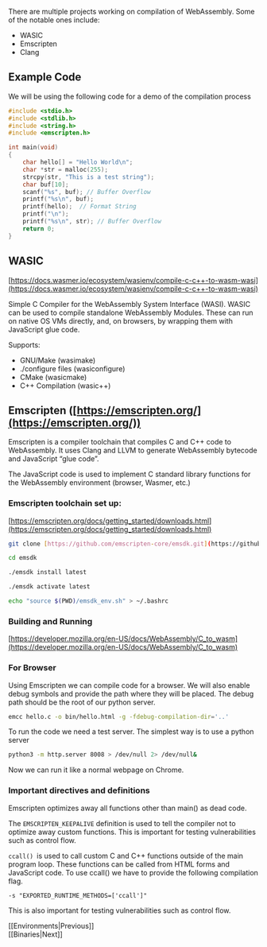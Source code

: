 There are multiple projects working on compilation of WebAssembly. Some of the notable ones include:
- WASIC
- Emscripten
- Clang

## Example Code

We will be using the following code for a demo of the compilation process

```c
#include <stdio.h>
#include <stdlib.h>
#include <string.h>
#include <emscripten.h>

int main(void)
{
    char hello[] = "Hello World\n";
    char *str = malloc(255);
    strcpy(str, "This is a test string");
    char buf[10];
    scanf("%s", buf); // Buffer Overflow
    printf("%s\n", buf);
    printf(hello);  // Format String
    printf("\n");
    printf("%s\n", str); // Buffer Overflow
    return 0;
}
```


## WASIC
[https://docs.wasmer.io/ecosystem/wasienv/compile-c-c++-to-wasm-wasi](https://docs.wasmer.io/ecosystem/wasienv/compile-c-c++-to-wasm-wasi)

Simple C Compiler for the WebAssembly System Interface (WASI).
WASIC can be used to compile standalone WebAssembly Modules. These can run on native OS VMs directly, and, on browsers, by wrapping them with JavaScript glue code.

Supports:
- GNU/Make (wasimake)
- ./configure files (wasiconfigure)
- CMake (wasicmake)
- C++ Compilation (wasic++)

## Emscripten ([https://emscripten.org/](https://emscripten.org/))

Emscripten is a compiler toolchain that compiles C and C++ code to WebAssembly. It uses Clang and LLVM to generate WebAssembly bytecode and JavaScript “glue code”.

The JavaScript code is used to implement C standard library functions for the WebAssembly environment (browser, Wasmer, etc.)

### Emscripten toolchain set up: 
[https://emscripten.org/docs/getting_started/downloads.html](https://emscripten.org/docs/getting_started/downloads.html)

```bash
git clone [https://github.com/emscripten-core/emsdk.git](https://github.com/emscripten-core/emsdk.git)

cd emsdk

./emsdk install latest

./emsdk activate latest

echo "source $(PWD)/emsdk_env.sh" > ~/.bashrc
```

### Building and Running
[https://developer.mozilla.org/en-US/docs/WebAssembly/C_to_wasm](https://developer.mozilla.org/en-US/docs/WebAssembly/C_to_wasm)

### For Browser

Using Emscripten we can compile code for a browser. We will also enable debug symbols and provide the path where they will be placed. The debug path should be the root of our python server.
```bash
emcc hello.c -o bin/hello.html -g -fdebug-compilation-dir='..'
```

To run the code we need a test server. The simplest way is to use a python server
```bash
python3 -m http.server 8008 > /dev/null 2> /dev/null&
```

Now we can run it like a normal webpage on Chrome.

### Important directives and definitions 

Emscripten optimizes away all functions other than main() as dead code.

The `EMSCRIPTEN_KEEPALIVE` definition is used to tell the compiler not to optimize away custom functions. This is important for testing vulnerabilities such as control flow.
 
`ccall() `is used to call custom C and C++ functions outside of the main program loop. These functions can be called from HTML forms and JavaScript code. To use ccall() we have to provide the following compilation flag.

`-s "EXPORTED_RUNTIME_METHODS=['ccall']"`

This is also important for testing vulnerabilities such as control flow.


[[Environments|Previous]]  
[[Binaries|Next]]

